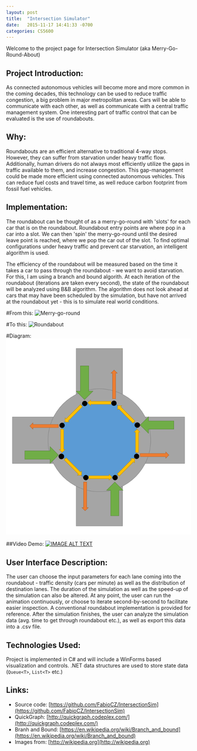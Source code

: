 ```yaml
---
layout: post
title:  "Intersection Simulator"
date:   2015-11-17 14:41:33 -0700
categories: CS5600
---
```



Welcome to the project page for Intersection Simulator (aka Merry-Go-Round-About)

## Project Introduction:

As connected autonomous vehicles will become more and more common in the coming decades, this technology can be used to reduce traffic congestion, a big problem in major metropolitan areas.  Cars will be able to communicate with each other, as well as communicate with a central traffic management system. One interesting part of traffic control that can be evaluated is the use of roundabouts.

## Why:
Roundabouts are an efficient alternative to traditional 4-way stops. However, they can suffer from starvation under heavy traffic flow. Additionally, human drivers do not always most efficiently utilize the gaps in traffic available to them, and increase congestion. This gap-management could be made more efficient using connected autonomous vehicles. This can reduce fuel costs and travel time, as well reduce carbon footprint from fossil fuel vehicles.


## Implementation:
The roundabout can be thought of as a merry-go-round with 'slots' for each car that is on the roundabout. Roundabout entry points are where pop in a car into a slot. We can then 'spin' the merry-go-round until the desired leave point is reached, where we pop the car out of the slot. To find optimal configurations under heavy traffic and prevent car starvation, an intelligent algorithm is used.

The efficiency of the roundabout will be measured based on the time it takes a car to pass through the roundabout - we want to avoid starvation. For this, I am using a branch and bound algorith. At each iteration of the roundabout (iterations are taken every second), the state of the roundabout will be analyzed using B&B algorithm. The algorithm does not look ahead at cars that may have been scheduled by the simulation, but have not arrived at the roundabout yet - this is to simulate real world conditions.

#From this:
![Merry-go-round](https://upload.wikimedia.org/wikipedia/commons/d/d8/Man%C3%A8geLR1.jpg)

#To this:
![Roundabout](https://upload.wikimedia.org/wikipedia/commons/d/d4/LUMC-rotonde.JPG)

#Diagram:
![Diagram](roundaboutdiagram.PNG)


##Video Demo:
[![IMAGE ALT TEXT](http://img.youtube.com/vi/4utwbuP06qo/0.jpg)](http://www.youtube.com/watch?v=4utwbuP06qo "Video Title")

## User Interface Description:
The user can choose the input parameters for each lane coming into the roundabout - traffic density (cars per minute) as well as the distribution of destination lanes. The duration of the simulation as well as the speed-up of the simulation can also be altered. At any point, the user can run the animation continuously, or choose to iterate second-by-second to facilitate easier inspection. A conventional roundabout implementation is provided for reference. After the simulation finishes, the user can analyze the simulation data (avg. time to get through roundabout etc.), as well as export this data into a .csv file.

## Technologies Used:
Project is implemented in C# and will include a WinForms based visualization and controls. .NET data structures are used to store state data (`Queue<T>`, `List<T>` etc.)

## Links:
* Source code: [https://github.com/FabioCZ/IntersectionSim](https://github.com/FabioCZ/IntersectionSim)
* QuickGraph: [http://quickgraph.codeplex.com/](http://quickgraph.codeplex.com/)
* Branh and Bound: [https://en.wikipedia.org/wiki/Branch_and_bound](https://en.wikipedia.org/wiki/Branch_and_bound)
* Images from: [http://wikipedia.org](http://wikipedia.org)